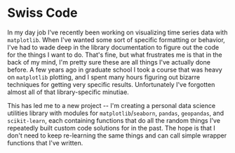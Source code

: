 # Swiss Code

In my day job I've recently been working on visualizing time series data with `matplotlib`. When I've wanted some sort of specific formatting or behavior, I've had to wade deep in the library documentation to figure out the code for the things I want to do. That's fine, but what frustrates me is that in the back of my mind, I'm pretty sure these are all things I've actually done before. A few years ago in graduate school I took a course that was heavy on `matplotlib` plotting, and I spent many hours figuring out bizarre techniques for getting very specific results. Unfortunately I've forgotten almost all of that library-specific minutiae.  

This has led me to a new project -- I'm creating a personal data science utilities library with modules for `matplotlib`/`seaborn`, `pandas`, `geopandas`, and `scikit-learn`, each containing functions that do all the random things I've repeatedly built custom code solutions for in the past. The hope is that I don't need to keep re-learning the same things and can call simple wrapper functions that I've written.